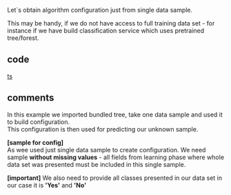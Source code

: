 

Let`s obtain algorithm configuration just from single data sample. 

This may be handy, if we do not have access to full training data set - for 
instance if we have build classification service which uses pretrained tree/forest.

## code 
[ts](docs/code_snippets/configFromSingleSample.ts)

## comments

In this example we imported bundled tree, take one data sample and used it to build configuration.   
This configuration is then used for predicting our unknown sample.


**[sample for config]**   
As wee used just single data sample to create configuration. We need sample **without missing values** -
all fields from learning phase where whole data set was presented must be included in this single sample.

**[important]**
We also need to provide all classes presented in our data set in our case it is **'Yes'** and
**'No'**
  






